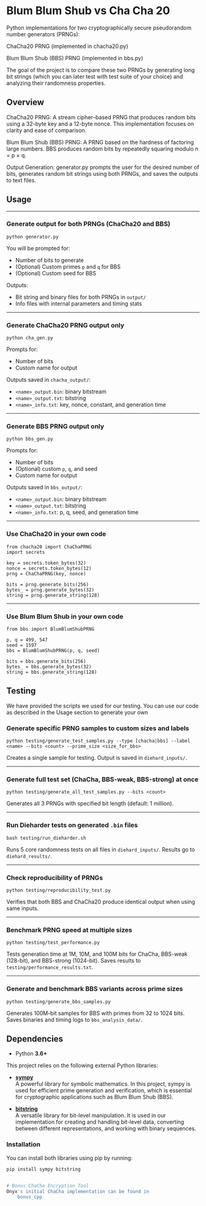 # Blum Blum Shub vs Cha Cha 20

Python implementations for two cryptographically secure pseudorandom number generators (PRNGs):

ChaCha20 PRNG (implemented in chacha20.py)

Blum Blum Shub (BBS) PRNG (implemented in bbs.py)

The goal of the project is to compare these two PRNGs by generating long bit strings (which you can later test with test suite of your choice) and analyzing their randomness properties.

## Overview
ChaCha20 PRNG:
A stream cipher–based PRNG that produces random bits using a 32-byte key and a 12-byte nonce. This implementation focuses on clarity and ease of comparison.

Blum Blum Shub (BBS) PRNG:
A PRNG based on the hardness of factoring large numbers. BBS produces random bits by repeatedly squaring modulo n = p × q.

Output Generation:
generator.py prompts the user for the desired number of bits, generates random bit strings using both PRNGs, and saves the outputs to text files.

## Usage


---



### Generate output for both PRNGs (ChaCha20 and BBS)

    python generator.py

You will be prompted for:
- Number of bits to generate
- (Optional) Custom primes `p` and `q` for BBS
- (Optional) Custom seed for BBS

Outputs:
- Bit string and binary files for both PRNGs in `output/`
- Info files with internal parameters and timing stats

---

### Generate ChaCha20 PRNG output only

    python cha_gen.py

Prompts for:
- Number of bits
- Custom name for output

Outputs saved in `chacha_output/`:
- `<name>_output.bin`: binary bitstream
- `<name>_output.txt`: bitstring
- `<name>_info.txt`: key, nonce, constant, and generation time

---

### Generate BBS PRNG output only

    python bbs_gen.py

Prompts for:
- Number of bits
- (Optional) custom `p`, `q`, and seed
- Custom name for output

Outputs saved in `bbs_output/`:
- `<name>_output.bin`: binary bitstream
- `<name>_output.txt`: bitstring
- `<name>_info.txt`: p, q, seed, and generation time

---

### Use ChaCha20 in your own code

    from chacha20 import ChaChaPRNG
    import secrets

    key = secrets.token_bytes(32)
    nonce = secrets.token_bytes(12)
    prng = ChaChaPRNG(key, nonce)

    bits = prng.generate_bits(256)
    bytes_ = prng.generate_bytes(32)
    string = prng.generate_string(128)

---

### Use Blum Blum Shub in your own code

    from bbs import BlumBlumShubPRNG

    p, q = 499, 547
    seed = 1597
    bbs = BlumBlumShubPRNG(p, q, seed)

    bits = bbs.generate_bits(256)
    bytes_ = bbs.generate_bytes(32)
    string = bbs.generate_string(128)

## Testing

We have provided the scripts we used for our testing. You can use our code as described in the Usage section to generate your own 

### Generate specific PRNG samples to custom sizes and labels

    python testing/generate_test_samples.py --type [chacha|bbs] --label <name> --bits <count> --prime_size <size_for_bbs>

Creates a single sample for testing. Output is saved in `diehard_inputs/`.

---

### Generate full test set (ChaCha, BBS-weak, BBS-strong) at once

    python testing/generate_all_test_samples.py --bits <count>

Generates all 3 PRNGs with specified bit length (default: 1 million).

---

### Run Dieharder tests on generated `.bin` files

    bash testing/run_dieharder.sh

Runs 5 core randomness tests on all files in `diehard_inputs/`. Results go to `diehard_results/`.

---

### Check reproducibility of PRNGs

    python testing/reproducibility_test.py

Verifies that both BBS and ChaCha20 produce identical output when using same inputs.

---

### Benchmark PRNG speed at multiple sizes

    python testing/test_performance.py

Tests generation time at 1M, 10M, and 100M bits for ChaCha, BBS-weak (128-bit), and BBS-strong (1024-bit). Saves results to `testing/performance_results.txt`.

---

### Generate and benchmark BBS variants across prime sizes

    python testing/generate_bbs_samples.py

Generates 100M-bit samples for BBS with primes from 32 to 1024 bits. Saves binaries and timing logs to `bbs_analysis_data/`.



## Dependencies

- Python **3.6+**

This project relies on the following external Python libraries:

- **[sympy](https://www.sympy.org/)**  
  A powerful library for symbolic mathematics. In this project, sympy is used for efficient prime generation and verification, which is essential for cryptographic applications such as Blum Blum Shub (BBS).

- **[bitstring](https://github.com/scottprahl/bitstring)**  
  A versatile library for bit-level manipulation. It is used in our implementation for creating and handling bit-level data, converting between different representations, and working with binary sequences.

### Installation

You can install both libraries using pip by running:

```bash
pip install sympy bitstring


# Bonus ChaCha Encryption Tool
Onyx's initial ChaCha implementation can be found in
    bonus_cpp